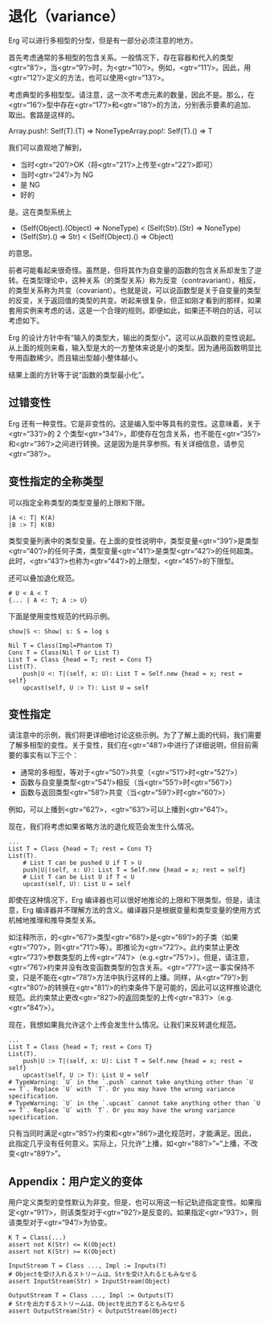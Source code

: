 # 退化（variance）

Erg 可以进行多相型的分型，但是有一部分必须注意的地方。

首先考虑通常的多相型的包含关系。一般情况下，存在容器和代入的类型<gtr=“8”/>，当<gtr=“9”/>时，为<gtr=“10”/>。例如，<gtr=“11”/>。因此，用<gtr=“12”/>定义的方法，也可以使用<gtr=“13”/>。

考虑典型的多相型型。请注意，这一次不考虑元素的数量，因此不是。那么，在<gtr=“16”/>型中存在<gtr=“17”/>和<gtr=“18”/>的方法，分别表示要素的追加、取出。套路是这样的。

Array.push!: Self(T).(T) => NoneTypeArray.pop!: Self(T).() => T

我们可以直观地了解到，

* 当时<gtr=“20”/>OK（将<gtr=“21”/>上传至<gtr=“22”/>即可）
* 当时<gtr=“24”/>为 NG
* 是 NG
* 好的

是。这在类型系统上

* (Self(Object).(Object) => NoneType) < (Self(Str).(Str) => NoneType)
* (Self(Str).() => Str) < (Self(Object).() => Object)

的意思。

前者可能看起来很奇怪。虽然是，但将其作为自变量的函数的包含关系却发生了逆转。在类型理论中，这种关系（的类型关系）称为反变（contravariant），相反，的类型关系称为共变（covariant）。也就是说，可以说函数型是关于自变量的类型的反变，关于返回值的类型的共变。听起来很复杂，但正如刚才看到的那样，如果套用实例来考虑的话，这是一个合理的规则。即便如此，如果还不明白的话，可以考虑如下。

Erg 的设计方针中有“输入的类型大，输出的类型小”。这可以从函数的变性说起。从上面的规则来看，输入型是大的一方整体来说是小的类型。因为通用函数明显比专用函数稀少。而且输出型越小整体越小。

结果上面的方针等于说“函数的类型最小化”。

## 过错变性

Erg 还有一种变性。它是非变性的。这是编入型中等具有的变性。这意味着，关于<gtr=“33”/>的 2 个类型<gtr=“34”/>，即使存在包含关系，也不能在<gtr=“35”/>和<gtr=“36”/>之间进行转换。这是因为是共享参照。有关详细信息，请参见<gtr=“38”/>。

## 变性指定的全称类型

可以指定全称类型的类型变量的上限和下限。


```erg
|A <: T| K(A)
|B :> T| K(B)
```

类型变量列表中的类型变量。在上面的变性说明中，类型变量<gtr=“39”/>是类型<gtr=“40”/>的任何子类，类型变量<gtr=“41”/>是类型<gtr=“42”/>的任何超类。此时，<gtr=“43”/>也称为<gtr=“44”/>的上限型，<gtr=“45”/>的下限型。

还可以叠加退化规范。


```erg
# U < A < T
{... | A <: T; A :> U}
```

下面是使用变性规范的代码示例。


```erg
show|S <: Show| s: S = log s

Nil T = Class(Impl=Phantom T)
Cons T = Class(Nil T or List T)
List T = Class {head = T; rest = Cons T}
List(T).
    push|U <: T|(self, x: U): List T = Self.new {head = x; rest = self}
    upcast(self, U :> T): List U = self
```

## 变性指定

请注意中的示例，我们将更详细地讨论这些示例。为了了解上面的代码，我们需要了解多相型的变性。关于变性，我们在<gtr=“48”/>中进行了详细说明，但目前需要的事实有以下三个：

* 通常的多相型，等对于<gtr=“50”/>共变（<gtr=“51”/>时<gtr=“52”/>）
* 函数与自变量类型<gtr=“54”/>相反（当<gtr=“55”/>时<gtr=“56”/>）
* 函数与返回类型<gtr=“58”/>共变（当<gtr=“59”/>时<gtr=“60”/>）

例如，可以上播到<gtr=“62”/>，<gtr=“63”/>可以上播到<gtr=“64”/>。

现在，我们将考虑如果省略方法的退化规范会发生什么情况。


```erg
...
List T = Class {head = T; rest = Cons T}
List(T).
    # List T can be pushed U if T > U
    push|U|(self, x: U): List T = Self.new {head = x; rest = self}
    # List T can be List U if T < U
    upcast(self, U): List U = self
```

即使在这种情况下，Erg 编译器也可以很好地推论的上限和下限类型。但是，请注意，Erg 编译器并不理解方法的含义。编译器只是根据变量和类型变量的使用方式机械地推理和推导类型关系。

如注释所示，的<gtr=“67”/>类型<gtr=“68”/>是<gtr=“69”/>的子类（如果<gtr=“70”/>，则<gtr=“71”/>等）。即推论为<gtr=“72”/>。此约束禁止更改<gtr=“73”/>参数类型的上传<gtr=“74”/>（e.g.<gtr=“75”/>）。但是，请注意，<gtr=“76”/>约束并没有改变函数类型的包含关系。<gtr=“77”/>这一事实保持不变，只是不能在<gtr=“78”/>方法中执行这样的上播。同样，从<gtr=“79”/>到<gtr=“80”/>的转换在<gtr=“81”/>的约束条件下是可能的，因此可以这样推论退化规范。此约束禁止更改<gtr=“82”/>的返回类型的上传<gtr=“83”/>（e.g.<gtr=“84”/>）。

现在，我想如果我允许这个上传会发生什么情况。让我们来反转退化规范。


```erg
...
List T = Class {head = T; rest = Cons T}
List(T).
    push|U :> T|(self, x: U): List T = Self.new {head = x; rest = self}
    upcast(self, U :> T): List U = self
# TypeWarning: `U` in the `.push` cannot take anything other than `U == T`. Replace `U` with `T`. Or you may have the wrong variance specification.
# TypeWarning: `U` in the `.upcast` cannot take anything other than `U == T`. Replace `U` with `T`. Or you may have the wrong variance specification.
```

只有当同时满足<gtr=“85”/>约束和<gtr=“86”/>退化规范时，才能满足。因此，此指定几乎没有任何意义。实际上，只允许“上播，如<gtr=“88”/>”=“上播，不改变<gtr=“89”/>”。

## Appendix：用户定义的变体

用户定义类型的变性默认为非变。但是，也可以用这一标记轨迹指定变性。如果指定<gtr=“91”/>，则该类型对于<gtr=“92”/>是反变的。如果指定<gtr=“93”/>，则该类型对于<gtr=“94”/>为协变。


```erg
K T = Class(...)
assert not K(Str) <= K(Object)
assert not K(Str) >= K(Object)

InputStream T = Class ..., Impl := Inputs(T)
# Objectを受け入れるストリームは、Strを受け入れるともみなせる
assert InputStream(Str) > InputStream(Object)

OutputStream T = Class ..., Impl := Outputs(T)
# Strを出力するストリームは、Objectを出力するともみなせる
assert OutputStream(Str) < OutputStream(Object)
```
